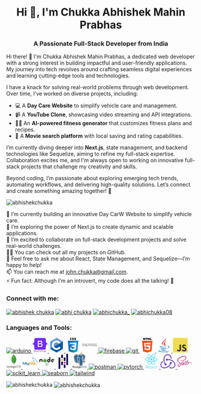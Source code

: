 <h1 align="center">Hi 👋, I'm Chukka Abhishek Mahin Prabhas</h1>
<h3 align="center">A Passionate Full-Stack Developer from India</h3>

<p align="left">
Hi there! 👋 I'm Chukka Abhishek Mahin Prabhas, a dedicated web developer with a strong interest in building impactful and user-friendly applications. My journey into tech revolves around crafting seamless digital experiences and learning cutting-edge tools and technologies.  
</p>

<p align="left">
I have a knack for solving real-world problems through web development. Over time, I’ve worked on diverse projects, including:  
<ul>
  <li>💻 A <strong>Day Care Website</strong> to simplify vehicle care and management.</li>
  <li>📹 A <strong>YouTube Clone</strong>, showcasing video streaming and API integrations.</li>
  <li>🏋️‍♂️ An <strong>AI-powered fitness generator</strong> that customizes fitness plans and recipes.</li>
  <li>🎥 A <strong>Movie search platform</strong> with local saving and rating capabilities.</li>
</ul>
</p>

<p align="left">
I’m currently diving deeper into <strong>Next.js</strong>, state management, and backend technologies like Sequelize, aiming to refine my full-stack expertise. Collaboration excites me, and I'm always open to working on innovative full-stack projects that challenge my creativity and skills.
</p>

<p align="left">
Beyond coding, I’m passionate about exploring emerging tech trends, automating workflows, and delivering high-quality solutions. Let’s connect and create something amazing together! 🚀
</p>


<p align="left"> <img src="https://komarev.com/ghpvc/?username=abhishekchukka&label=Profile%20views&color=0e75b6&style=flat" alt="abhishekchukka" /> </p>

<!--<p align="left"> <a href="https://github.com/ryo-ma/github-profile-trophy"><img src="https://github-profile-trophy.vercel.app/?username=abhishekchukka" alt="abhishekchukka" /></a> </p>-->
🔭 I’m currently building an innovative Day CarW Website to simplify vehicle care.<br>
🌱 I’m exploring the power of Next.js to create dynamic and scalable applications.<br>
👯 I’m excited to collaborate on full-stack development projects and solve real-world challenges.<br>
👨‍💻 You can check out all my projects on GitHub.<br>
💬 Feel free to ask me about React, State Management, and Sequelize—I’m happy to help!<br>
📫 You can reach me at john.chukka@gmail.com.<br>
⚡ Fun fact: Although I’m an introvert, my code does all the talking! 🚀
<br>
<h3 align="left">Connect with me:</h3>
<p align="left">
<a href="www.linkedin.com/in/abhishekchukka" target="blank"><img align="center" src="https://raw.githubusercontent.com/rahuldkjain/github-profile-readme-generator/master/src/images/icons/Social/linked-in-alt.svg" alt="abhishek chukka" height="30" width="40" /></a>
<a href="https://fb.com/abhi chukka" target="blank"><img align="center" src="https://raw.githubusercontent.com/rahuldkjain/github-profile-readme-generator/master/src/images/icons/Social/facebook.svg" alt="abhi chukka" height="30" width="40" /></a>
<a href="https://instagram.com/abhichukka_" target="blank"><img align="center" src="https://raw.githubusercontent.com/rahuldkjain/github-profile-readme-generator/master/src/images/icons/Social/instagram.svg" alt="abhichukka_" height="30" width="40" /></a>
<a href="https://www.leetcode.com/abhichukka08" target="blank"><img align="center" src="https://raw.githubusercontent.com/rahuldkjain/github-profile-readme-generator/master/src/images/icons/Social/leet-code.svg" alt="abhichukka08" height="30" width="40" /></a>
</p>

<h3 align="left">Languages and Tools:</h3>
<p align="left"> <a href="https://www.arduino.cc/" target="_blank" rel="noreferrer"> <img src="https://cdn.worldvectorlogo.com/logos/arduino-1.svg" alt="arduino" width="40" height="40"/> </a> <a href="https://getbootstrap.com" target="_blank" rel="noreferrer"> <img src="https://raw.githubusercontent.com/devicons/devicon/master/icons/bootstrap/bootstrap-plain-wordmark.svg" alt="bootstrap" width="40" height="40"/> </a> <a href="https://www.cprogramming.com/" target="_blank" rel="noreferrer"> <img src="https://raw.githubusercontent.com/devicons/devicon/master/icons/c/c-original.svg" alt="c" width="40" height="40"/> </a> <a href="https://www.w3schools.com/css/" target="_blank" rel="noreferrer"> <img src="https://raw.githubusercontent.com/devicons/devicon/master/icons/css3/css3-original-wordmark.svg" alt="css3" width="40" height="40"/> </a> <a href="https://expressjs.com" target="_blank" rel="noreferrer"> <img src="https://raw.githubusercontent.com/devicons/devicon/master/icons/express/express-original-wordmark.svg" alt="express" width="40" height="40"/> </a> <a href="https://firebase.google.com/" target="_blank" rel="noreferrer"> <img src="https://www.vectorlogo.zone/logos/firebase/firebase-icon.svg" alt="firebase" width="40" height="40"/> </a> <a href="https://git-scm.com/" target="_blank" rel="noreferrer"> <img src="https://www.vectorlogo.zone/logos/git-scm/git-scm-icon.svg" alt="git" width="40" height="40"/> </a> <a href="https://www.w3.org/html/" target="_blank" rel="noreferrer"> <img src="https://raw.githubusercontent.com/devicons/devicon/master/icons/html5/html5-original-wordmark.svg" alt="html5" width="40" height="40"/> </a> <a href="https://www.java.com" target="_blank" rel="noreferrer"> <img src="https://raw.githubusercontent.com/devicons/devicon/master/icons/java/java-original.svg" alt="java" width="40" height="40"/> </a> <a href="https://developer.mozilla.org/en-US/docs/Web/JavaScript" target="_blank" rel="noreferrer"> <img src="https://raw.githubusercontent.com/devicons/devicon/master/icons/javascript/javascript-original.svg" alt="javascript" width="40" height="40"/> </a> <a href="https://www.mongodb.com/" target="_blank" rel="noreferrer"> <img src="https://raw.githubusercontent.com/devicons/devicon/master/icons/mongodb/mongodb-original-wordmark.svg" alt="mongodb" width="40" height="40"/> </a> <a href="https://www.mysql.com/" target="_blank" rel="noreferrer"> <img src="https://raw.githubusercontent.com/devicons/devicon/master/icons/mysql/mysql-original-wordmark.svg" alt="mysql" width="40" height="40"/> </a> <a href="https://nodejs.org" target="_blank" rel="noreferrer"> <img src="https://raw.githubusercontent.com/devicons/devicon/master/icons/nodejs/nodejs-original-wordmark.svg" alt="nodejs" width="40" height="40"/> </a> <a href="https://pandas.pydata.org/" target="_blank" rel="noreferrer"> <img src="https://raw.githubusercontent.com/devicons/devicon/2ae2a900d2f041da66e950e4d48052658d850630/icons/pandas/pandas-original.svg" alt="pandas" width="40" height="40"/> </a> <a href="https://www.postgresql.org" target="_blank" rel="noreferrer"> <img src="https://raw.githubusercontent.com/devicons/devicon/master/icons/postgresql/postgresql-original-wordmark.svg" alt="postgresql" width="40" height="40"/> </a> <a href="https://postman.com" target="_blank" rel="noreferrer"> <img src="https://www.vectorlogo.zone/logos/getpostman/getpostman-icon.svg" alt="postman" width="40" height="40"/> </a> <a href="https://pytorch.org/" target="_blank" rel="noreferrer"> <img src="https://www.vectorlogo.zone/logos/pytorch/pytorch-icon.svg" alt="pytorch" width="40" height="40"/> </a> <a href="https://reactjs.org/" target="_blank" rel="noreferrer"> <img src="https://raw.githubusercontent.com/devicons/devicon/master/icons/react/react-original-wordmark.svg" alt="react" width="40" height="40"/> </a> <a href="https://redux.js.org" target="_blank" rel="noreferrer"> <img src="https://raw.githubusercontent.com/devicons/devicon/master/icons/redux/redux-original.svg" alt="redux" width="40" height="40"/> </a> <a href="https://sass-lang.com" target="_blank" rel="noreferrer"> <img src="https://raw.githubusercontent.com/devicons/devicon/master/icons/sass/sass-original.svg" alt="sass" width="40" height="40"/> </a> <a href="https://scikit-learn.org/" target="_blank" rel="noreferrer"> <img src="https://upload.wikimedia.org/wikipedia/commons/0/05/Scikit_learn_logo_small.svg" alt="scikit_learn" width="40" height="40"/> </a> <a href="https://seaborn.pydata.org/" target="_blank" rel="noreferrer"> <img src="https://seaborn.pydata.org/_images/logo-mark-lightbg.svg" alt="seaborn" width="40" height="40"/> </a> <a href="https://tailwindcss.com/" target="_blank" rel="noreferrer"> <img src="https://www.vectorlogo.zone/logos/tailwindcss/tailwindcss-icon.svg" alt="tailwind" width="40" height="40"/> </a> </p>

<p><img align="left" src="https://github-readme-stats.vercel.app/api/top-langs?username=abhishekchukka&show_icons=true&locale=en&layout=compact" alt="abhishekchukka" /></p>

<p>&nbsp;<img align="center" src="https://github-readme-stats.vercel.app/api?username=abhishekchukka&show_icons=true&locale=en" alt="abhishekchukka" /></p>

<!--<p><img align="center" src="https://github-readme-streak-stats.herokuapp.com/?user=abhishekchukka&" alt="abhishekchukka" /></p>-->
